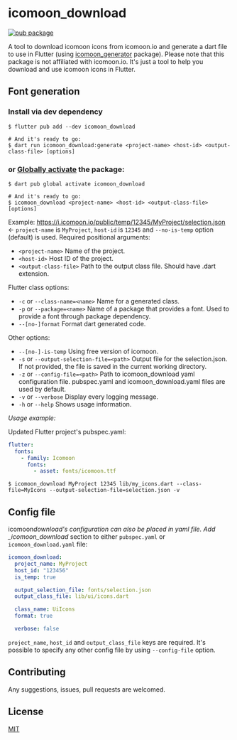 # icomoon_download

[![pub package](https://img.shields.io/pub/v/icomoon_download.svg)](https://pub.dartlang.org/packages/icomoon_download)

A tool to download icomoon icons from icomoon.io and generate a dart file to use in Flutter (using [icomoon_generator](https://pub.dartlang.org/packages/icomoon_generator) package). Please note that this package is not affiliated with icomoon.io. It's just a tool to help you download and use icomoon icons in Flutter.

## Font generation

### Install via dev dependency

```shell
$ flutter pub add --dev icomoon_download

# And it's ready to go:
$ dart run icomoon_download:generate <project-name> <host-id> <output-class-file> [options]
```

### or [Globally activate][] the package:

[globally activate]: https://dart.dev/tools/pub/cmd/pub-global

```shell
$ dart pub global activate icomoon_download

# And it's ready to go:
$ icomoon_download <project-name> <host-id> <output-class-file> [options]
```

Example: https://i.icomoon.io/public/temp/12345/MyProject/selection.json <- `project-name` is `MyProject`, `host-id` is `12345` and `--no-is-temp` option (default) is used.
Required positional arguments:

- `<project-name>`
  Name of the project.
- `<host-id>`
  Host ID of the project.
- `<output-class-file>`
  Path to the output class file. Should have .dart extension.

Flutter class options:

- `-c` or `--class-name=<name>`
  Name for a generated class.
- `-p` or `--package=<name>`
  Name of a package that provides a font. Used to provide a font through package dependency.
- `--[no-]format`
  Format dart generated code.

Other options:

- `--[no-]-is-temp`
  Using free version of icomoon.
- `-s` or `--output-selection-file=<path>`
  Output file for the selection.json. If not provided, the file is saved in the current working directory.
- `-z` or `--config-file=<path>`
  Path to icomoon_download yaml configuration file.
  pubspec.yaml and icomoon_download.yaml files are used by default.
- `-v` or `--verbose`
  Display every logging message.
- `-h` or `--help`
  Shows usage information.

_Usage example:_

Updated Flutter project's pubspec.yaml:

```yaml
flutter:
  fonts:
    - family: Icomoon
      fonts:
        - asset: fonts/icomoon.ttf
```

```shell
$ icomoon_download MyProject 12345 lib/my_icons.dart --class-file=MyIcons --output-selection-file=selection.json -v
```

## Config file

icomoon*download's configuration can also be placed in yaml file.
Add \_icomoon_download* section to either `pubspec.yaml` or `icomoon_download.yaml` file:

```yaml
icomoon_download:
  project_name: MyProject
  host_id: "123456"
  is_temp: true

  output_selection_file: fonts/selection.json
  output_class_file: lib/ui/icons.dart

  class_name: UiIcons
  format: true

  verbose: false
```

`project_name`, `host_id` and `output_class_file` keys are required.
It's possible to specify any other config file by using `--config-file` option.

## Contributing

Any suggestions, issues, pull requests are welcomed.

## License

[MIT](https://github.com/thanhhaidev/icomoon_download/blob/master/LICENSE)
